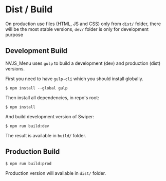 # Dist / Build

On production use files (HTML, JS and CSS) only from `dist/` folder, there will be the most stable versions, `dev/` folder is only for development purpose

## Development Build

NVJS_Menu uses `gulp` to build a development (dev) and production (dist) versions.

First you need to have `gulp-cli` which you should install globally.

```
$ npm install --global gulp
```

Then install all dependencies, in repo's root:

```
$ npm install
```

And build development version of Swiper:
```
$ npm run build:dev
```

The result is available in `build/` folder.

## Production Build

```
$ npm run build:prod
```

Production version will available in `dist/` folder.

